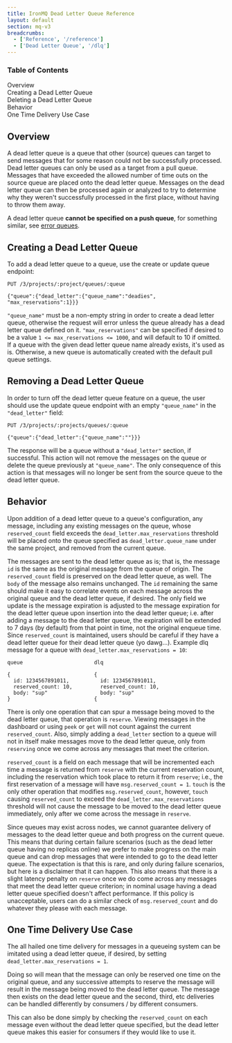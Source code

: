```yaml
---
title: IronMQ Dead Letter Queue Reference
layout: default
section: mq-v3
breadcrumbs:
  - ['Reference', '/reference']
  - ['Dead Letter Queue', '/dlq']
---
```


<section id="toc">
  <h3>Table of Contents</h3>
  <ul>
    <li><a href="#overview">Overview</a></li>
    <li><a href="#creating">Creating a Dead Letter Queue</a></li>
    <li><a href="#deleting">Deleting a Dead Letter Queue</a></li>
    <li><a href="#behavior">Behavior</a></li>
    <li><a href="#use-case">One Time Delivery Use Case</a></li>
  </ul>
</section>

<h2 id="overview">Overview</h2>

A dead letter queue is a queue that other (source) queues can target to send
messages that for some reason could not be successfully processed. Dead letter
queues can only be used as a target from a pull queue. Messages that have
exceeded the allowed number of time outs on the source queue are
placed onto the dead letter queue. Messages on the dead letter queue can then
be processed again or analyzed to try to determine why they weren't
successfully processed in the first place, without having to throw them away.

A dead letter queue <b>cannot be specified on a push queue</b>, for
something similar, see [error queues](/reference/push_queues#error_queues).

<h2 id="creating">Creating a Dead Letter Queue</h2>

To add a dead letter queue to a queue, use the create or update queue
endpoint:

```
PUT /3/projects/:project/queues/:queue

{"queue":{"dead_letter":{"queue_name":"deadies", "max_reservations":1}}}
```

`"queue_name"` must be a non-empty string in order to create a dead letter
queue, otherwise the request will error unless the queue already has a dead
letter queue defined on it. `"max_reservations"` can be specified if desired
to be a value `1 <= max_reservations <= 1000`, and will default to 10 if
omitted. 
If a queue with the given dead letter queue name already exists, it's used as
is. Otherwise, a new queue is automatically created with the default pull
queue settings.

<h2 id="deleting">Removing a Dead Letter Queue</h2>

In order to turn off the dead letter queue feature on a queue, the user should
use the update queue endpoint with an empty `"queue_name"` in the
`"dead_letter"` field:

```
PUT /3/projects/:projects/queues/:queue

{"queue":{"dead_letter":{"queue_name":""}}}
```

The response will be a queue without a `"dead_letter"` section, if successful.
This action will not remove the messages on the queue or delete the queue previously
at `"queue_name"`. The only consequence of this action is that messages will
no longer be sent from the source queue to the dead letter queue.

<h2 id="behavior">Behavior</h2>

Upon addition of a dead letter queue to a queue's configuration, any message,
including any existing messages on the queue, whose `reserved_count` field
exceeds the `dead_letter.max_reservations` threshold will be placed onto the
queue specified as `dead_letter.queue_name` under the same project, and
removed from the current queue.

The messages are sent to the dead letter queue as is; that is, the message
`id` is the same as the original message from the queue of origin. The
`reserved_count` field is preserved on the dead letter queue, as well.  The
`body` of the message also remains unchanged. The `id` remaining the same
should make it easy to correlate events on each message across the original
queue and the dead letter queue, if desired. The only field we update is the
message expiration is adjusted to the message expiration for the dead letter
queue upon insertion into the dead letter queue; i.e. after adding a message
to the dead letter queue, the expiration will be extended to 7 days (by
default) from that point in time, not the original enqueue time. Since
`reserved_count` is maintained, users should be careful if they have a dead
letter queue for their dead letter queue (yo dawg...). Example dlq message for
a queue with `dead_letter.max_reservations = 10`:

```
queue                       dlq

{                           {
  id: 1234567891011,          id: 1234567891011,
  reserved_count: 10,         reserved_count: 10,
  body: "sup"                 body: "sup"
}                           {
```

There is only one operation that can spur a message being moved to the dead
letter queue, that operation is `reserve`. Viewing messages in the dashboard
or using `peek` or `get`  will not count against the current `reserved_count`.
Also, simply adding a `dead_letter` section to a queue will not in itself make
messages move to the dead letter queue, only from `reserving` once we come
across any messages that meet the criterion.

`reserved_count` is a field on each message that will be incremented each time
a message is returned from `reserve` with the current reservation count,
including the reservation which took place to return it from `reserve`; i.e.,
the first reservation of a message will have `msg.reserved_count = 1`.
`touch` is the only other operation that modifies `msg.reserved_count`,
however, `touch` causing `reserved_count` to exceed the
`dead_letter.max_reservations` threshold will not cause the message to be
moved to the dead letter queue immediately, only after we come across the
message in `reserve`.

Since queues may exist across nodes, we cannot guarantee delivery of messages
to the dead letter queue and both progress on the current queue. This means
that during certain failure scenarios (such as the dead letter queue having no
replicas online) we prefer to make progress on the main queue and can drop
messages that were intended to go to the dead letter queue. The expectation is
that this is rare, and only during failure scenarios, but here is a disclaimer
that it can happen. This also means that there is a slight latency penalty on
`reserve` once we do come across any messages that meet the dead letter queue
criterion; in nominal usage having a dead letter queue specified doesn't
affect performance. If this policy is unacceptable, users can do a similar
check of `msg.reserved_count` and do whatever they please with each message.

<h2 id="use-case">One Time Delivery Use Case</h2>

The all hailed one time delivery for messages in a queueing system can be
imitated using a dead letter queue, if desired, by setting
`dead_letter.max_reservations = 1`.

Doing so will mean that the message can only be reserved one time on the
original queue, and any successive attempts to reserve the message will result
in the message being moved to the dead letter queue. The message then exists
on the dead letter queue and the second, third, etc deliveries can be handled
differently by consumers / by different consumers.

This can also be done simply by checking the `reserved_count` on each message
even without the dead letter queue specified, but the dead letter queue makes
this easier for consumers if they would like to use it.
